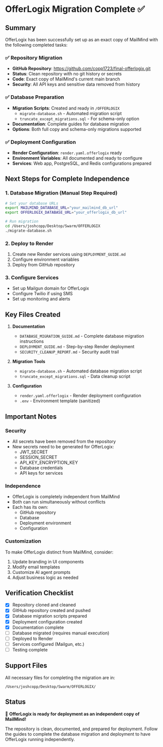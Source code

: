 # OfferLogix Migration Complete ✅

## Summary
OfferLogix has been successfully set up as an exact copy of MailMind with the following completed tasks:

### ✅ Repository Migration
- **GitHub Repository**: https://github.com/copp1723/final-offerlogix.git
- **Status**: Clean repository with no git history or secrets
- **Code**: Exact copy of MailMind's current main branch
- **Security**: All API keys and sensitive data removed from history

### ✅ Database Preparation
- **Migration Scripts**: Created and ready in `/OFFERLOGIX`
  - `migrate-database.sh` - Automated migration script
  - `truncate_except_migrations.sql` - For schema-only option
- **Documentation**: Complete guides for database migration
- **Options**: Both full copy and schema-only migrations supported

### ✅ Deployment Configuration
- **Render Configuration**: `render.yaml.offerlogix` ready
- **Environment Variables**: All documented and ready to configure
- **Services**: Web app, PostgreSQL, and Redis configurations prepared

## Next Steps for Complete Independence

### 1. Database Migration (Manual Step Required)
```bash
# Set your database URLs
export MAILMIND_DATABASE_URL="your_mailmind_db_url"
export OFFERLOGIX_DATABASE_URL="your_offerlogix_db_url"

# Run migration
cd /Users/joshcopp/Desktop/Swarm/OFFERLOGIX
./migrate-database.sh
```

### 2. Deploy to Render
1. Create new Render services using `DEPLOYMENT_GUIDE.md`
2. Configure environment variables
3. Deploy from GitHub repository

### 3. Configure Services
- Set up Mailgun domain for OfferLogix
- Configure Twilio if using SMS
- Set up monitoring and alerts

## Key Files Created

1. **Documentation**
   - `DATABASE_MIGRATION_GUIDE.md` - Complete database migration instructions
   - `DEPLOYMENT_GUIDE.md` - Step-by-step Render deployment
   - `SECURITY_CLEANUP_REPORT.md` - Security audit trail

2. **Migration Tools**
   - `migrate-database.sh` - Automated database migration script
   - `truncate_except_migrations.sql` - Data cleanup script

3. **Configuration**
   - `render.yaml.offerlogix` - Render deployment configuration
   - `.env` - Environment template (sanitized)

## Important Notes

### Security
- All secrets have been removed from the repository
- New secrets need to be generated for OfferLogix:
  - JWT_SECRET
  - SESSION_SECRET
  - API_KEY_ENCRYPTION_KEY
  - Database credentials
  - API keys for services

### Independence
- OfferLogix is completely independent from MailMind
- Both can run simultaneously without conflicts
- Each has its own:
  - GitHub repository
  - Database
  - Deployment environment
  - Configuration

### Customization
To make OfferLogix distinct from MailMind, consider:
1. Update branding in UI components
2. Modify email templates
3. Customize AI agent prompts
4. Adjust business logic as needed

## Verification Checklist

- [x] Repository cloned and cleaned
- [x] GitHub repository created and pushed
- [x] Database migration scripts prepared
- [x] Deployment configuration created
- [x] Documentation complete
- [ ] Database migrated (requires manual execution)
- [ ] Deployed to Render
- [ ] Services configured (Mailgun, etc.)
- [ ] Testing complete

## Support Files

All necessary files for completing the migration are in:
```
/Users/joshcopp/Desktop/Swarm/OFFERLOGIX/
```

## Status
🎉 **OfferLogix is ready for deployment as an independent copy of MailMind!**

The repository is clean, documented, and prepared for deployment. Follow the guides to complete the database migration and deployment to have OfferLogix running independently.